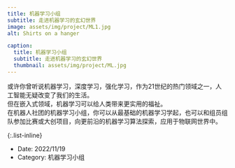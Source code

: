 ```yaml
---
title: 机器学习小组
subtitle: 走进机器学习的玄幻世界
image: assets/img/project/ML1.jpg
alt: Shirts on a hanger

caption:
  title: 机器学习小组
  subtitle: 走进机器学习的玄幻世界
  thumbnail: assets/img/project/ML.jpg
---
```


或许你曾听说机器学习，深度学习，强化学习，作为21世纪的热门领域之一，人工智能无疑改变了我们的生活。            
但在嵌入式领域，机器学习可以给人类带来更实用的福祉。          
在机器人社团的机器学习小组，你可以从最基础的机器学习学起，也可以和组员组队参加比赛或大创项目，向更前沿的机器学习算法探索，应用于物联网世界中。         

{:.list-inline}
- Date: 2022/11/19
- Category: 机器学习小组

